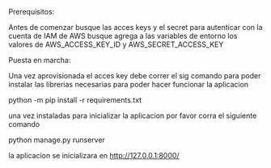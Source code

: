 Prerequisitos:

Antes de comenzar busque las acces keys y el secret para autenticar con la cuenta de IAM de AWS
busque agrega a las variables de entorno los valores de AWS_ACCESS_KEY_ID y AWS_SECRET_ACCESS_KEY

Puesta en marcha:

Una vez aprovisionada el acces key debe correr el sig comando para poder instalar las librerias necesarias
para poder hacer funcionar la aplicacion

python -m pip install -r requirements.txt

una vez instaladas para inicializar la aplicacion por favor corra el siguiente comando

python manage.py runserver

la aplicacion se inicializara en http://127.0.0.1:8000/